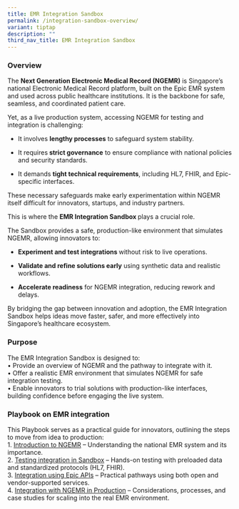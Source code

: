 ```yaml
---
title: EMR Integration Sandbox
permalink: /integration-sandbox-overview/
variant: tiptap
description: ""
third_nav_title: EMR Integration Sandbox
---
```

<h3>Overview</h3>
<p>The <strong>Next Generation Electronic Medical Record (NGEMR)</strong> is
Singapore’s national Electronic Medical Record platform, built on the Epic
EMR system and used across public healthcare institutions. It is the backbone
for safe, seamless, and coordinated patient care.
<br>
</p>
<p>Yet, as a live production system, accessing NGEMR for testing and integration
is challenging:</p>
<ul data-tight="true" class="tight">
<li>
<p>It involves <strong>lengthy processes</strong> to safeguard system stability.</p>
</li>
<li>
<p>It requires<strong> strict governance</strong> to ensure compliance with
national policies and security standards.</p>
</li>
<li>
<p>It demands <strong>tight technical requirements</strong>, including HL7,
FHIR, and Epic-specific interfaces.</p>
</li>
</ul>
<p>These necessary safeguards make early experimentation within NGEMR itself
difficult for innovators, startups, and industry partners.</p>
<p>This is where the <strong>EMR Integration Sandbox </strong>plays a crucial
role.</p>
<p>The Sandbox provides a safe, production-like environment that simulates
NGEMR, allowing innovators to:</p>
<ul data-tight="true" class="tight">
<li>
<p><strong>Experiment and test integrations </strong>without risk to live
operations.</p>
</li>
<li>
<p><strong>Validate and refine solutions early</strong> using synthetic data
and realistic workflows.</p>
</li>
<li>
<p><strong>Accelerate readiness</strong> for NGEMR integration, reducing rework
and delays.</p>
</li>
</ul>
<p>By bridging the gap between innovation and adoption, the EMR Integration
Sandbox helps ideas move faster, safer, and more effectively into Singapore’s
healthcare ecosystem.</p>
<h3>Purpose</h3>
<p>The EMR Integration Sandbox is designed to:
<br>• Provide an overview of NGEMR and the pathway to integrate with it.
<br>• Offer a realistic EMR environment that simulates NGEMR for safe integration
testing.
<br>• Enable innovators to trial solutions with production-like interfaces,
building confidence before engaging the live system.</p>
<h3>Playbook on EMR integration</h3>
<p>This Playbook serves as a practical guide for innovators, outlining the
steps to move from idea to production:
<br>1. <a href="/introduction-to-ngemr/" rel="noopener nofollow" target="_blank">Introduction to NGEMR</a> –
Understanding the national EMR system and its importance.
<br>2. <a href="/testing-integration-in-sandbox/" rel="noopener nofollow" target="_blank">Testing integration in Sandbox</a> –
Hands-on testing with preloaded data and standardized protocols (HL7, FHIR).
<br>3. <a href="/integration-using-epic-apis/" rel="noopener nofollow" target="_blank">Integration using Epic APIs</a> –
Practical pathways using both open and vendor-supported services.
<br>4. <a href="/integration-with-ngemr-in-production/" rel="noopener nofollow" target="_blank">Integration with NGEMR in Production</a> –
Considerations, processes, and case studies for scaling into the real EMR
environment.</p>
<p></p>
